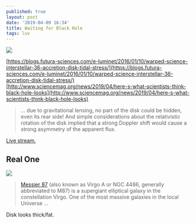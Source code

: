 ```yaml
---
published: true
layout: post
date: '2019-04-09 16:34'
title: Waiting for Black Hole
tags: luv 
---
```

![](https://blogs.futura-sciences.com/e-luminet/wp-content/uploads/sites/11/2013/12/Science1.jpg)

[https://blogs.futura-sciences.com/e-luminet/2016/01/10/warped-science-interstellar-36-accretion-disk-tidal-stress/](https://blogs.futura-sciences.com/e-luminet/2016/01/10/warped-science-interstellar-36-accretion-disk-tidal-stress/)  
[http://www.sciencemag.org/news/2019/04/here-s-what-scientists-think-black-hole-looks](http://www.sciencemag.org/news/2019/04/here-s-what-scientists-think-black-hole-looks)

> ... due to gravitational lensing, no part of the disk could be hidden, even its rear side! And simple considerations about the relativistic rotation of the disk implied that a strong Doppler shift would cause a strong asymmetry of the apparent flux.

[Live stream.](https://www.youtube.com/watch?reload=9&v=Dr20f19czeE)

## Real One
![](https://cdn.eso.org/images/screen/eso1907a.jpg)

> [Messier 87](https://en.wikipedia.org/wiki/Messier_87) (also known as Virgo A or NGC 4486, generally abbreviated to M87) is a supergiant elliptical galaxy in the constellation Virgo. One of the most massive galaxies in the local Universe ...

Disk looks thick/fat.
